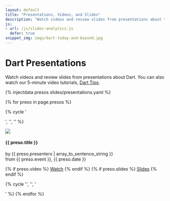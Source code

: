 ```yaml
---
layout: default
title: "Presentations, Videos, and Slides"
description: "Watch videos and review slides from presentations about the Dart web programming language and tools."
js:
- url: /js/slides-analytics.js
  defer: true
snippet_img: imgs/dart-today-and-beyond.jpg
---
```


# Dart Presentations

Watch videos and review slides from presentations about Dart.
You can also watch our 5-minute video tutorials, [Dart Tips](/dart-tips/).

{% injectdata presos slides/presentations.yaml %}


<!-- XXXX don't set width/height on images, just use 640x360 -->

{% for preso in page.presos %}

<!-- create a row for every three presos -->
{% cycle '<div class="row">', '', '' %}

<div class="col-md-4" id="{{ preso.short }}">
  <div class="thumbnail">
    <img class="screenshot" src="imgs/{{ preso.short }}.jpg">
    <div class="caption">
      <h4 class="title">{{ preso.title }}</h4>
      <p>
        by {{ preso.presenters | array_to_sentence_string }}<br>
        from {{ preso.event }}, {{ preso.date }}
      </p>
      <p class="buttons">
        {% if preso.video %}
        <a href="{{ preso.video }}" target="_blank" class="video btn btn-primary">Watch</a>
        {% endif %}
        {% if preso.slides %}
        <a href="{{ preso.slides }}" target="_blank" class="pdf btn btn-primary">Slides</a>
        {% endif %}
      </p>
    </div>
  </div>
</div>

{% cycle '', '', '</div>' %}
{% endfor %}


